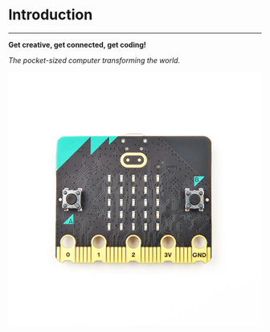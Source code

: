 # Introduction
---

**Get creative, get connected, get coding!**

*The pocket-sized computer transforming the world.*

![microbit](./images/microbit.jpeg)
